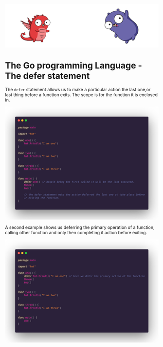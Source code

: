![](/assets/gologo.png)

# The Go programming Language - The defer statement

The `defer` statement allows us to make a particular action the last one,or last thing before a function exits. The scope is for the function it is enclosed in.

![](/assets/core/12/1201-defer.png)

A second example shows us deferring the primary operation of a function, calling other function and only then completing it action before exiting.

![](/assets/core/12/1202-scope-defer.png)
